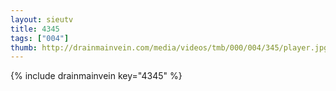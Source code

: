 ```yaml
--- 
layout: sieutv
title: 4345
tags: ["004"]
thumb: http://drainmainvein.com/media/videos/tmb/000/004/345/player.jpg
---
```

{% include drainmainvein key="4345" %} 
